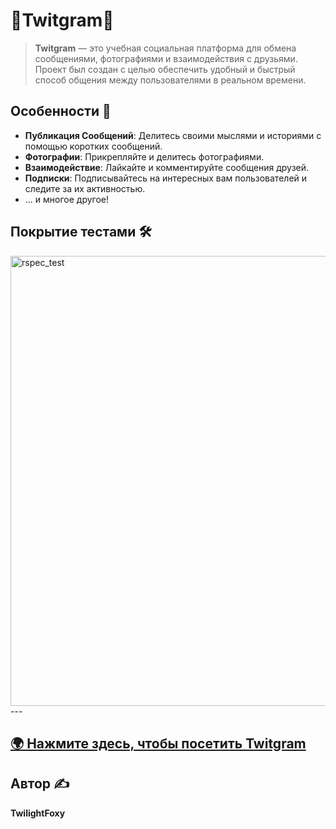 # 🚀Twitgram🚀

> **Twitgram** — это учебная социальная платформа для обмена сообщениями, фотографиями и взаимодействия с друзьями. Проект был создан с целью обеспечить удобный и быстрый способ общения между пользователями в реальном времени.

## Особенности 🌟
- **Публикация Сообщений**: Делитесь своими мыслями и историями с помощью коротких сообщений.
- **Фотографии**: Прикрепляйте и делитесь фотографиями.
- **Взаимодействие**: Лайкайте и комментируйте сообщения друзей.
- **Подписки**: Подписывайтесь на интересных вам пользователей и следите за их активностью.
- ... и многое другое!

## Покрытие тестами 🛠️

<img width="720" alt="rspec_test" src="https://github.com/TwilightFoxy/jetruby_final_project/assets/62305710/20581d86-e638-48b2-b524-102ec98154b8">
---

## [🌍 Нажмите здесь, чтобы посетить Twitgram](#)

## Автор ✍️

**TwilightFoxy**
